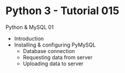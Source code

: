 # Python 3 - Tutorial 015

Python & MySQL 01
  - Introduction
  - Installing & configuring PyMySQL
    - Database connection
    - Requesting data from server
    - Uploading data to server
